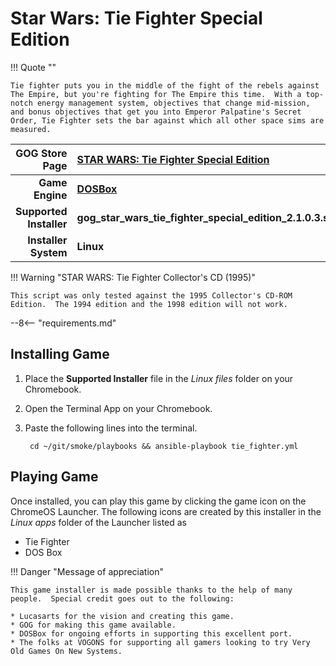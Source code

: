 # Star Wars: Tie Fighter Special Edition

!!! Quote ""

    Tie fighter puts you in the middle of the fight of the rebels against The Empire, but you're fighting for The Empire this time.  With a top-notch energy management system, objectives that change mid-mission, and bonus objectives that get you into Emperor Palpatine's Secret Order, Tie Fighter sets the bar against which all other space sims are measured.

| GOG Store Page | [STAR WARS: Tie Fighter Special Edition](https://www.gog.com/game/star_wars_tie_fighter_special_edition) |
|--:|:--|
| **Game Engine** | **[DOSBox](https://www.dosbox.com/)** |
| **Supported Installer** | **gog_star_wars_tie_fighter_special_edition_2.1.0.3.sh** |
| **Installer System** | **Linux** |

!!! Warning "STAR WARS: Tie Fighter Collector's CD (1995)"

    This script was only tested against the 1995 Collector's CD-ROM Edition.  The 1994 edition and the 1998 edition will not work.

--8<-- "requirements.md"

## Installing Game

1. Place the **Supported Installer** file in the *Linux files* folder on your Chromebook.
1. Open the Terminal App on your Chromebook.
1. Paste the following lines into the terminal.

        cd ~/git/smoke/playbooks && ansible-playbook tie_fighter.yml

## Playing Game

Once installed, you can play this game by clicking the game icon on the ChromeOS Launcher.  The following icons are created by this installer in the *Linux apps* folder of the Launcher listed as
    
* Tie Fighter
* DOS Box

!!! Danger "Message of appreciation"

    This game installer is made possible thanks to the help of many people.  Special credit goes out to the following:
    
    * Lucasarts for the vision and creating this game.
    * GOG for making this game available.
    * DOSBox for ongoing efforts in supporting this excellent port.
    * The folks at VOGONS for supporting all gamers looking to try Very Old Games On New Systems.